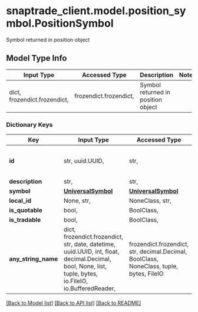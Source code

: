 # snaptrade_client.model.position_symbol.PositionSymbol

Symbol returned in position object

## Model Type Info
Input Type | Accessed Type | Description | Notes
------------ | ------------- | ------------- | -------------
dict, frozendict.frozendict,  | frozendict.frozendict,  | Symbol returned in position object | 

### Dictionary Keys
Key | Input Type | Accessed Type | Description | Notes
------------ | ------------- | ------------- | ------------- | -------------
**id** | str, uuid.UUID,  | str,  |  | [optional] value must be a uuid
**description** | str,  | str,  |  | [optional] 
**symbol** | [**UniversalSymbol**](UniversalSymbol.md) | [**UniversalSymbol**](UniversalSymbol.md) |  | [optional] 
**local_id** | None, str,  | NoneClass, str,  |  | [optional] 
**is_quotable** | bool,  | BoolClass,  |  | [optional] 
**is_tradable** | bool,  | BoolClass,  |  | [optional] 
**any_string_name** | dict, frozendict.frozendict, str, date, datetime, uuid.UUID, int, float, decimal.Decimal, bool, None, list, tuple, bytes, io.FileIO, io.BufferedReader,  | frozendict.frozendict, str, decimal.Decimal, BoolClass, NoneClass, tuple, bytes, FileIO | any string name can be used but the value must be the correct type | [optional]

[[Back to Model list]](../../README.md#documentation-for-models) [[Back to API list]](../../README.md#documentation-for-api-endpoints) [[Back to README]](../../README.md)

